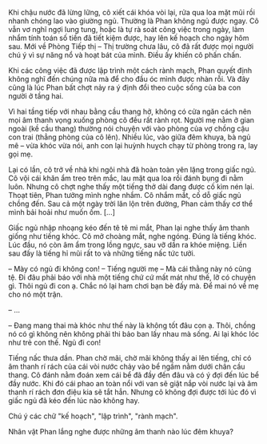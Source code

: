 Khi chậu nước đã lừng lững, cô xiết cái khóa vòi lại, rửa qua loa mặt mũi rồi nhanh chóng lao vào giường ngủ. Thường là Phan không ngủ được ngay. Cô vẫn vơ nghĩ ngợi lung tung, hoặc là tự rà soát công việc trong ngày, làm nhẩm tính toán số tiền đã tiết kiệm được, hay lên kế hoạch cho ngày hôm sau. Mới về Phòng Tiếp thị – Thị trường chưa lâu, cô đã rất được mọi người chú ý vì sự năng nổ và hoạt bát của mình. Điều ấy khiến cô phấn chấn.

Khi các công việc đã được lập trình một cách rành mạch, Phan quyết định không nghĩ đến chúng nữa mà để cho đầu óc mình được nhàn rỗi. Và đây cũng là lúc Phan bất chợt nảy ra ý định đổi theo cuộc sống của ba con người ở tầng hai.

Vì hai tầng tiếp với nhau bằng cầu thang hở, không có cửa ngăn cách nên mọi âm thanh vọng xuống phòng cô đều rất rành rọt. Người mẹ nằm ở gian ngoài (kề cầu thang) thường nói chuyện với vào phòng của vợ chồng cậu con trai (thẳng phòng của cô lên). Nhiều lúc, vào giữa đêm khuya, bà ngủ mê – vừa khóc vừa nói, anh con lại huỳnh huỵch chạy từ phòng trong ra, lay gọi mẹ.

Lại có lần, cô trở về nhà khi ngôi nhà đã hoàn toàn yên lặng trong giấc ngủ. Cô vội cái khăn ẩm treo trên mắc, lau mặt qua loa rồi đánh bụng đi nằm luôn. Nhưng cô chợt nghe thấy một tiếng thở dài đang được cố kìm nén lại. Thoạt tiên, Phan tưởng mình nghe nhầm. Cô nhắm mắt, cố dỗ giấc ngủ chồng đến. Sau cả một ngày trời lăn lộn trên đường, Phan cảm thấy cơ thể mình bải hoải như muốn ốm. [...]

Giấc ngủ nhập nhoạng kéo đến tê tê mi mắt, Phan lại nghe thấy âm thanh giống như tiếng khóc. Cô mở choàng mắt, nghe ngóng. Đúng là tiếng khóc. Lúc đầu, nó còn âm ẩm trong lồng ngực, sau vỡ dần ra khóe miệng. Liền sau đấy là tiếng hỉ mũi rất to và những tiếng nấc tức tưởi.

– Mày có ngủ đi không con! – Tiếng người mẹ – Mà cái thằng này nó cũng tệ. Đi đâu phải báo với nhà một tiếng chứ cứ mất mát như thế, lỡ có chuyện gì. Thôi ngủ đi con ạ. Chắc nó lại ham chơi bạn bè đấy mà. Để mai nó về mẹ cho nó một trận.

– ...

– Đang mang thai mà khóc như thế này là không tốt đâu con ạ. Thôi, chồng nó có gì không nên không phải thi bảo ban lấy nhau mà sống. Ai lại khóc lóc như trẻ con thế. Ngủ đi con!

Tiếng nấc thưa dần. Phan chờ mãi, chờ mãi không thấy ai lên tiếng, chỉ có âm thanh rí rách của cái vòi nước chảy vào bể ngầm nằm dưới chân cầu thang. Cô đánh nằm đoán xem cái bể đã đầy đến đâu và có ý đợi đến lúc bể đầy nước. Khi đó cái phao an toàn nổi với van sẽ giật nắp vòi nước lại và âm thanh rí rách đơn điệu kia sẽ tắt hẳn. Nhưng cô không đợi được tới lúc đó vì giấc ngủ đã kéo đến lúc nào không hay.

Chú ý các chữ "kế hoạch", "lập trình", "rành mạch".

Nhân vật Phan lắng nghe được những âm thanh nào lúc đêm khuya?
